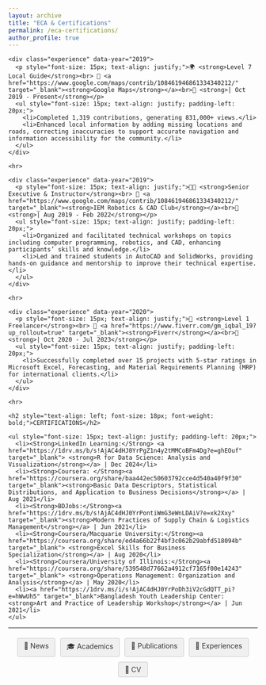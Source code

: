 ```yaml
---
layout: archive
title: "ECA & Certifications"
permalink: /eca-certifications/
author_profile: true
---
```


<div class="main-content">
  <div id="eca-certifications">
    <!-- <h2 style="text-align: left; font-size: 18px; font-weight: bold;">VOLUNTEER & CO-CURRICULAR EXPERIENCES</h2> -->

    <div class="experience" data-year="2019">
      <p style="font-size: 15px; text-align: justify;">🌍 <strong>Level 7 Local Guide</strong><br> 🏢 <a href="https://www.google.com/maps/contrib/108461946861334340212/" target="_blank"><strong>Google Maps</strong></a><br>📅 <strong>| Oct 2019 - Present</strong></p>
      <ul style="font-size: 15px; text-align: justify; padding-left: 20px;">
        <li>Completed 1,319 contributions, generating 831,000+ views.</li>
        <li>Enhanced local information by adding missing locations and roads, correcting inaccuracies to support accurate navigation and information accessibility for the community.</li>
      </ul>
    </div>

    <hr>

    <div class="experience" data-year="2019">
      <p style="font-size: 15px; text-align: justify;">🧑‍🏫 <strong>Senior Executive & Instructor</strong><br> 🏢 <a href="https://www.google.com/maps/contrib/108461946861334340212/" target="_blank"><strong>IEM Robotics & CAD Club</strong></a><br>📅 <strong>| Aug 2019 - Feb 2022</strong></p>
      <ul style="font-size: 15px; text-align: justify; padding-left: 20px;">
        <li>Organized and facilitated technical workshops on topics including computer programming, robotics, and CAD, enhancing participants’ skills and knowledge.</li>
        <li>Led and trained students in AutoCAD and SolidWorks, providing hands-on guidance and mentorship to improve their technical expertise.</li>
      </ul>
    </div>

    <hr>

    <div class="experience" data-year="2020">
      <p style="font-size: 15px; text-align: justify;">💼 <strong>Level 1 Freelancer</strong><br> 🏢 <a href="https://www.fiverr.com/gm_iqbal_19?up_rollout=true" target="_blank"><strong>Fiverr</strong></a><br>📅 <strong>| Oct 2020 - Jul 2023</strong></p>
      <ul style="font-size: 15px; text-align: justify; padding-left: 20px;">
        <li>Successfully completed over 15 projects with 5-star ratings in Microsoft Excel, Forecasting, and Material Requirements Planning (MRP) for international clients.</li>
      </ul>
    </div>

    <hr>

    <h2 style="text-align: left; font-size: 18px; font-weight: bold;">CERTIFICATIONS</h2>

    <ul style="font-size: 15px; text-align: justify; padding-left: 20px;">
      <li><Strong>LinkedIn Learning:</Strong> <a href="https://1drv.ms/b/s!AjAC4dHJ0YrPgZ1n4y2tMMCoBFm4Dg?e=ghEOuf" target="_blank"> <strong>R for Data Science: Analysis and Visualization</strong></a> | Dec 2024</li>
      <li><Strong>Coursera: </Strong><a href="https://coursera.org/share/baa442ec50603792cce4d540a40f9f30" target="_blank"><strong>Basic Data Descriptors, Statistical Distributions, and Application to Business Decisions</strong></a> | Aug 2021</li>
      <li><Strong>BDJobs:</Strong><a href="https://1drv.ms/b/s!AjAC4dHJ0YrPontiWmG3eWnLDAiV?e=xk2Xxy" target="_blank"><strong>Modern Practices of Supply Chain & Logistics Management</strong></a> | Jun 2021</li>
      <li><Strong>Coursera/Macquarie University:</Strong><a href="https://coursera.org/share/ed4a66b22f4bf3c062b29abfd518094b" target="_blank"> <strong>Excel Skills for Business Specialization</strong></a> | Aug 2020</li>
      <li><Strong>Coursera/University of Illinois:</Strong><a href="https://coursera.org/share/539548d77662a4912cf7165f00e14243" target="_blank"> <strong>Operations Management: Organization and Analysis</strong></a> | May 2020</li>
      <li><a href="https://1drv.ms/i/s!AjAC4dHJ0YrPoDh3iV2cGdQTT_pi?e=hWwUh5" target="_blank">Bangladesh Youth Leadership Center: <strong>Art and Practice of Leadership Workshop</strong></a> | Jun 2021</li>
    </ul>
  </div>
</div>
<hr>

<div style="display: flex; justify-content: center; gap: 10px; flex-wrap: wrap; margin: 20px 0;">
  <a href="/news/" style="padding: 6px 12px; text-decoration: none; background: #f0f0f0; color: #333; border-radius: 3px; font-size: 14px; transition: all 0.3s; border: 1px solid #ccc;">📢 News</a>
  <a href="/academics/" style="padding: 6px 12px; text-decoration: none; background: #f0f0f0; color: #333; border-radius: 3px; font-size: 14px; transition: all 0.3s; border: 1px solid #ccc;">🎓 Academics</a>
  <a href="/publications/" style="padding: 6px 12px; text-decoration: none; background: #f0f0f0; color: #333; border-radius: 3px; font-size: 14px; transition: all 0.3s; border: 1px solid #ccc;">📝 Publications</a>
  <a href="/experience/" style="padding: 6px 12px; text-decoration: none; background: #f0f0f0; color: #333; border-radius: 3px; font-size: 14px; transition: all 0.3s; border: 1px solid #ccc;">💼 Experiences</a>
  <a href="/files/GM_Iqbal_Academic_CV.pdf" style="padding: 6px 12px; text-decoration: none; background: #f0f0f0; color: #333; border-radius: 3px; font-size: 14px; transition: all 0.3s; border: 1px solid #ccc;">🔖 CV</a>
</div>